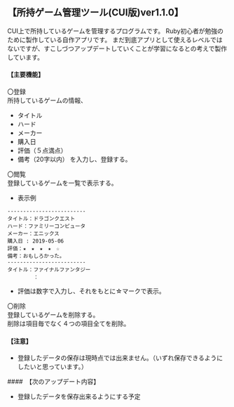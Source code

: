 ## 【所持ゲーム管理ツール(CUI版)ver1.1.0】

CUI上で所持しているゲームを管理するプログラムです。
Ruby初心者が勉強のために製作している自作アプリです。
まだ到底アプリとして使えるレベルではないですが、すこしづつアップデートしていくことが学習になるとの考えで製作しています。

#### 【主要機能】

〇登録  
所持しているゲームの情報、
- タイトル
- ハード
- メーカー
- 購入日
- 評価（５点満点）
- 備考（20字以内）
を入力し、登録する。  

〇閲覧  
登録しているゲームを一覧で表示する。
- 表示例
```
-------------------------
タイトル：ドラゴンクエスト
ハード：ファミリーコンピュータ
メーカー：エニックス
購入日 : 2019-05-06
評価：★　★　★　★　☆
備考：おもしろかった。
-------------------------
タイトル：ファイナルファンタジー
　　　　　：
```

- 評価は数字で入力し、それをもとに☆マークで表示。  

〇削除  
登録しているゲームを削除する。  
削除は項目毎でなく４つの項目全てを削除。

#### 【注意】
- 登録したデータの保存は現時点では出来ません。（いずれ保存できるようにしたいと思っています。）

####　【次のアップデート内容】
- 登録したデータを保存出来るようにする予定
